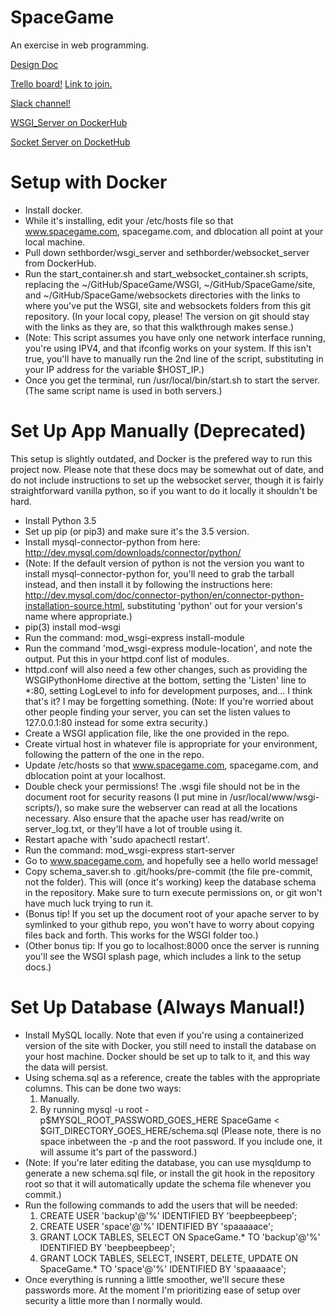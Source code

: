 # SpaceGame
An exercise in web programming.

[Design Doc](https://docs.google.com/document/d/1JXoDWlAkCuwvB_h88CZQTN37Kz0b176Fl4FXOW26tEo/edit?usp=sharing)

[Trello board!](https://trello.com/b/g4PNq8ho/space-game-main) [Link to join.](https://trello.com/invite/b/g4PNq8ho/1b7d45d6e9cba26c7bd632350a605df9/space-game-main)

[Slack channel!](https://spacegameproject.slack.com)

[WSGI_Server on DockerHub](https://hub.docker.com/r/sethborder/wsgi-server/)

[Socket Server on DocketHub](https://hub.docker.com/r/sethborder/websocket_server/)

# Setup with Docker
* Install docker.
* While it's installing, edit your /etc/hosts file so that www.spacegame.com, spacegame.com, and dblocation all point at your local machine.
* Pull down sethborder/wsgi_server and sethborder/websocket_server from DockerHub.
* Run the start_container.sh  and start_websocket_container.sh scripts, replacing the ~/GitHub/SpaceGame/WSGI, ~/GitHub/SpaceGame/site, and ~/GitHub/SpaceGame/websockets directories with the links to where you've put the WSGI, site and websockets folders from this git repository. (In your local copy, please! The version on git should stay with the links as they are, so that this walkthrough makes sense.)
* (Note: This script assumes you have only one network interface running, you're using IPV4, and that ifconfig works on your system. If this isn't true, you'll have to manually run the 2nd line of the script, substituting in your IP address for the variable $HOST_IP.)
* Once you get the terminal, run /usr/local/bin/start.sh to start the server. (The same script name is used in both servers.)


# Set Up App Manually (Deprecated)
This setup is slightly outdated, and Docker is the prefered way to run this project now. Please note that these docs may be somewhat out of date, and do not include instructions to set up the websocket server, though it is fairly straightforward vanilla python, so if you want to do it locally it shouldn't be hard.
* Install Python 3.5
* Set up pip (or pip3) and make sure it's the 3.5 version.
* Install mysql-connector-python from here: http://dev.mysql.com/downloads/connector/python/
* (Note: If the default version of python is not the version you want to install mysql-connector-python for, you'll need to grab the tarball instead, and then install it by following the instructions here: http://dev.mysql.com/doc/connector-python/en/connector-python-installation-source.html, substituting 'python' out for your version's name where appropriate.)
* pip(3) install mod-wsgi
* Run the command: mod_wsgi-express install-module
* Run the command 'mod_wsgi-express module-location', and note the output. Put this in your httpd.conf list of modules.
* httpd.conf will also need a few other changes, such as providing the WSGIPythonHome directive at the bottom, setting the 'Listen' line to *:80, setting LogLevel to info for development purposes, and... I think that's it? I may be forgetting something. (Note: If you're worried about other people finding your server, you can set the listen values to 127.0.0.1:80 instead for some extra security.)
* Create a WSGI application file, like the one provided in the repo.
* Create virtual host in whatever file is appropriate for your environment, following the pattern of the one in the repo.
* Update /etc/hosts so that www.spacegame.com, spacegame.com, and dblocation point at your localhost.
* Double check your permissions! The .wsgi file should not be in the document root for security reasons (I put mine in /usr/local/www/wsgi-scripts/), so make sure the webserver can read at all the locations necessary. Also ensure that the apache user has read/write on server_log.txt, or they'll have a lot of trouble using it.
* Restart apache with 'sudo apachectl restart'.
* Run the command: mod_wsgi-express start-server
* Go to www.spacegame.com, and hopefully see a hello world message!
* Copy schema_saver.sh to .git/hooks/pre-commit (the file pre-commit, not the folder). This will (once it's working) keep the database schema in the repository. Make sure to turn execute permissions on, or git won't have much luck trying to run it.
* (Bonus tip! If you set up the document root of your apache server to by symlinked to your github repo, you won't have to worry about copying files back and forth. This works for the WSGI folder too.)
* (Other bonus tip: If you go to localhost:8000 once the server is running you'll see the WSGI splash page, which includes a link to the setup docs.)

# Set Up Database (Always Manual!)
* Install MySQL locally. Note that even if you're using a containerized version of the site with Docker, you still need to install the database on your host machine. Docker should be set up to talk to it, and this way the data will persist.
* Using schema.sql as a reference, create the tables with the appropriate columns. This can be done two ways:
  1. Manually.
  2. By running mysql -u root -p$MYSQL_ROOT_PASSWORD_GOES_HERE SpaceGame < $GIT_DIRECTORY_GOES_HERE/schema.sql (Please note, there is no space inbetween the -p and the root password. If you include one, it will assume it's part of the password.)
* (Note: If you're later editing the database, you can use mysqldump to generate a new schema.sql file, or install the git hook in the repository root so that it will automatically update the schema file whenever you commit.)
* Run the following commands to add the users that will be needed:
  1. CREATE USER 'backup'@'%' IDENTIFIED BY 'beepbeepbeep';
  2. CREATE USER 'space'@'%' IDENTIFIED BY 'spaaaaace';
  3. GRANT LOCK TABLES, SELECT ON SpaceGame.* TO 'backup'@'%' IDENTIFIED BY 'beepbeepbeep';
  4. GRANT LOCK TABLES, SELECT, INSERT, DELETE, UPDATE ON SpaceGame.* TO 'space'@'%' IDENTIFIED BY 'spaaaaace';
* Once everything is running a little smoother, we'll secure these passwords more. At the moment I'm prioritizing ease of setup over security a little more than I normally would.
